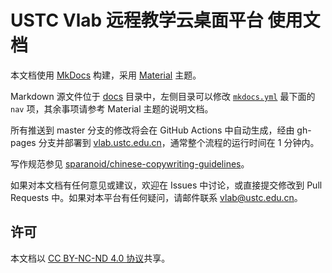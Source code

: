 # USTC Vlab 远程教学云桌面平台 使用文档

本文档使用 [MkDocs][mkdocs] 构建，采用 [Material][mkdocs-material] 主题。

Markdown 源文件位于 [docs](docs) 目录中，左侧目录可以修改 [`mkdocs.yml`](mkdocs.yml) 最下面的 `nav` 项，其余事项请参考 Material 主题的说明文档。

所有推送到 master 分支的修改将会在 GitHub Actions 中自动生成，经由 gh-pages 分支并部署到 [vlab.ustc.edu.cn](https://vlab.ustc.edu.cn/docs/)，通常整个流程的运行时间在 1 分钟内。

写作规范参见 [sparanoid/chinese-copywriting-guidelines](https://github.com/sparanoid/chinese-copywriting-guidelines/blob/master/README.zh-CN.md)。

如果对本文档有任何意见或建议，欢迎在 Issues 中讨论，或直接提交修改到 Pull Requests 中。如果对本平台有任何疑问，请邮件联系 [vlab@ustc.edu.cn](mailto:v%6c%61b@ustc.edu.cn)。

## 许可

本文档以 [CC BY-NC-ND 4.0 协议](https://creativecommons.org/licenses/by-nc-nd/4.0/)共享。


  [mkdocs]: https://www.mkdocs.org/
  [mkdocs-material]: https://squidfunk.github.io/mkdocs-material/
